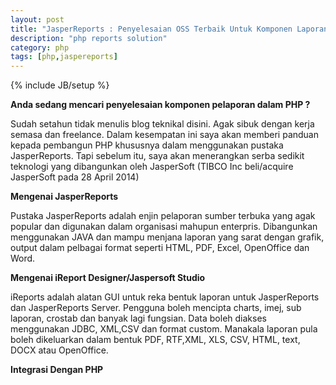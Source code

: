 ```yaml
---
layout: post
title: "JasperReports : Penyelesaian OSS Terbaik Untuk Komponen Laporan PHP"
description: "php reports solution"
category: php
tags: [php,jaspereports]
---
```

{% include JB/setup %}

**Anda sedang mencari penyelesaian komponen pelaporan dalam PHP ?**

Sudah setahun tidak menulis blog teknikal disini. Agak sibuk dengan kerja semasa dan freelance. Dalam kesempatan ini saya akan memberi panduan kepada pembangun PHP khususnya dalam menggunakan pustaka JasperReports. Tapi sebelum itu, saya akan menerangkan serba sedikit teknologi yang dibangunkan oleh JasperSoft (TIBCO Inc beli/acquire JasperSoft pada 28 April 2014)


<!-- more --> 


**Mengenai JasperReports**

Pustaka JasperReports adalah enjin pelaporan sumber terbuka yang agak popular dan digunakan dalam organisasi mahupun enterpris. Dibangunkan menggunakan JAVA dan mampu menjana laporan yang sarat dengan grafik, output dalam pelbagai format seperti HTML, PDF, Excel, OpenOffice dan Word. 

**Mengenai iReport Designer/Jaspersoft Studio**

iReports adalah alatan GUI untuk reka bentuk laporan untuk JasperReports dan JasperReports Server. Pengguna boleh mencipta charts, imej, sub laporan, crostab dan banyak lagi fungsian. Data boleh diakses menggunakan JDBC, XML,CSV dan format custom. Manakala laporan pula boleh dikeluarkan dalam bentuk PDF, RTF,XML, XLS, CSV, HTML, text, DOCX atau OpenOffice.

**Integrasi Dengan PHP**







